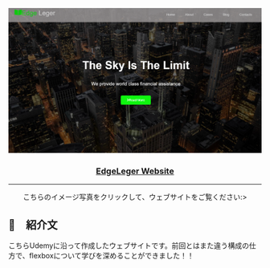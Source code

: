 <p align="center">
  <a href="https://arurukun.github.io/EdgeLeger-Website/" rel="noopener" target="_blank">
 <img src="./img/Screenshot (6).png" alt="Project logo"></a>
</p>

<h3 align="center"> <a href="https://arurukun.github.io/EdgeLeger-Website/"> EdgeLeger Website </a> </h3>

<div align="center">

</div>

---

<p align="center"> こちらのイメージ写真をクリックして、ウェブサイトをご覧ください:>
    <br> 
</p>

## 🧐　紹介文 <a name = "about"></a>
こちらUdemyに沿って作成したウェブサイトです。前回とはまた違う構成の仕方で、flexboxについて学びを深めることができました！！

